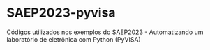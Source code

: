 # SAEP2023-pyvisa
Códigos utilizados nos exemplos do SAEP2023 - Automatizando um laboratório de eletrônica com Python (PyVISA)
